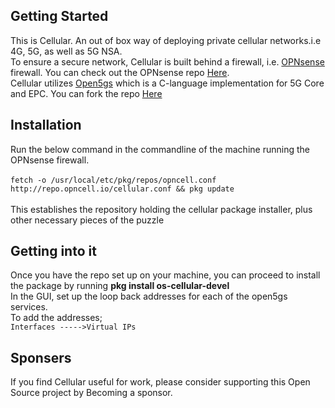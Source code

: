 ## Getting Started
This is Cellular. An out of box way of deploying private cellular networks.i.e 4G, 5G, as well as 5G NSA. <br>
To ensure a secure network, Cellular is built behind a firewall, i.e. [OPNsense](https://opnsense.org/) firewall. You can check out the OPNsense repo [Here](https://github.com/opnsense).<br>
Cellular utilizes [Open5gs](https://open5gs.org/open5gs/docs/) which is a C-language implementation for 5G Core and EPC. You can fork the repo [Here](https://github.com/open5gs/open5gs)

## Installation
Run the below command in the commandline of the machine running the OPNsense firewall.<br><br>
`fetch -o /usr/local/etc/pkg/repos/opncell.conf http://repo.opncell.io/cellular.conf && pkg update` <br><br>
This establishes the repository holding the cellular package installer, plus other necessary pieces of the puzzle

## Getting into it
Once you have the repo set up on your machine, you can proceed to install the package by running **pkg install os-cellular-devel** <br>
In the GUI, set up the loop back addresses for each of the open5gs services.<br> 
To add the addresses; <br>
`Interfaces ----->Virtual IPs`

## Sponsers
If you find Cellular useful for work, please consider supporting this Open Source project by Becoming a sponsor.


